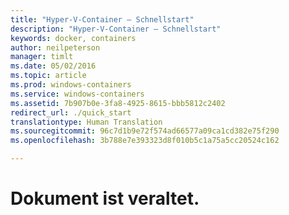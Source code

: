 ```yaml
---
title: "Hyper-V-Container – Schnellstart"
description: "Hyper-V-Container – Schnellstart"
keywords: docker, containers
author: neilpeterson
manager: timlt
ms.date: 05/02/2016
ms.topic: article
ms.prod: windows-containers
ms.service: windows-containers
ms.assetid: 7b907b0e-3fa8-4925-8615-bbb5812c2402
redirect_url: ./quick_start
translationtype: Human Translation
ms.sourcegitcommit: 96c7d1b9e72f574ad66577a09ca1cd382e75f290
ms.openlocfilehash: 3b788e7e393323d8f010b5c1a75a5cc20524c162

---
```


# Dokument ist veraltet.


<!--HONumber=Jun16_HO4-->


